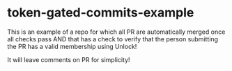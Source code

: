 # token-gated-commits-example

This is an example of a repo for which all PR are automatically merged once all checks pass AND that has a check to verify that the person submitting the PR has a valid membership using Unlock!

It will leave comments on PR for simplicity!
